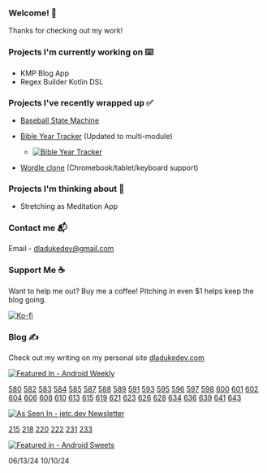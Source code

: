 ### Welcome! 👋

Thanks for checking out my work!

### Projects I'm currently working on ⌨️
- KMP Blog App
- Regex Builder Kotlin DSL

### Projects I've recently wrapped up ✅
- [Baseball State Machine](https://github.com/dladukedev/baseball-finite-state-machine/tree/main)
- [Bible Year Tracker](https://github.com/dladukedev/BibleYearTrackerAndroid) (Updated to multi-module)
  - [![Bible Year Tracker](https://img.shields.io/badge/Get_it_on-Google_Play-4C8460?logo=googleplay&logoColor=white)](https://play.google.com/store/apps/details?id=com.dladukedev.bibleyeartracker)

- [Wordle clone](https://github.com/dladukedev/wordle-clone-android) (Chromebook/tablet/keyboard support)

### Projects I'm thinking about 🤔
- Stretching as Meditation App

### Contact me 📬
Email - [dladukedev@gmail.com](mailto:dladukedev@gmail.com)

### Support Me ☕
Want to help me out? Buy me a coffee! Pitching in even $1 helps keep the blog going.

[![Ko-fi](https://img.shields.io/badge/Buy_me_a_Coffee_on-Ko--fi-FF5E5B?logo=Ko-fi&logoColor=white)](https://ko-fi.com/donovanjladuke)

### Blog ✍️
Check out my writing on my personal site [dladukedev.com](https://www.dladukedev.com)

[![Featured In - Android Weekly](https://img.shields.io/badge/Featured_In-Android_Weekly-0099CC?logoColor=white)](https://androidweekly.net)

[580](https://androidweekly.net/issues/issue-580)
[582](https://androidweekly.net/issues/issue-582)
[583](https://androidweekly.net/issues/issue-583)
[584](https://androidweekly.net/issues/issue-584)
[585](https://androidweekly.net/issues/issue-585)
[587](https://androidweekly.net/issues/issue-587)
[588](https://androidweekly.net/issues/issue-588)
[589](https://androidweekly.net/issues/issue-589)
[591](https://androidweekly.net/issues/issue-591)
[593](https://androidweekly.net/issues/issue-593)
[595](https://androidweekly.net/issues/issue-595)
[596](https://androidweekly.net/issues/issue-596)
[597](https://androidweekly.net/issues/issue-597)
[598](https://androidweekly.net/issues/issue-598)
[600](https://androidweekly.net/issues/issue-600)
[601](https://androidweekly.net/issues/issue-601)
[602](https://androidweekly.net/issues/issue-602)
[604](https://androidweekly.net/issues/issue-604)
[606](https://androidweekly.net/issues/issue-606)
[608](https://androidweekly.net/issues/issue-608)
[610](https://androidweekly.net/issues/issue-610)
[613](https://androidweekly.net/issues/issue-613)
[615](https://androidweekly.net/issues/issue-615)
[619](https://androidweekly.net/issues/issue-619)
[621](https://androidweekly.net/issues/issue-621)
[623](https://androidweekly.net/issues/issue-623)
[626](https://androidweekly.net/issues/issue-626)
[628](https://androidweekly.net/issues/issue-628)
[634](https://androidweekly.net/issues/issue-634)
[636](https://androidweekly.net/issues/issue-636)
[639](https://androidweekly.net/issues/issue-639)
[641](https://androidweekly.net/issues/issue-641)
[643](https://androidweekly.net/issues/issue-643)

[![As Seen In - jetc.dev Newsletter](https://img.shields.io/badge/As_Seen_In-jetc.dev_Newsletter-blue?logo=Jetpack+Compose&amp;logoColor=white)](https://jetc.dev/)

[215](https://jetc.dev/issues/215)
[218](https://jetc.dev/issues/218)
[220](https://jetc.dev/issues/220)
[222](https://jetc.dev/issues/222)
[231](https://jetc.dev/issues/231)
[233](https://jetc.dev/issues/233)

[![Featured in - Android Sweets](https://img.shields.io/badge/Featured%20in-Android%20Sweets-4C8772)](https://infinum.com/android-sweets/)

06/13/24
10/10/24
